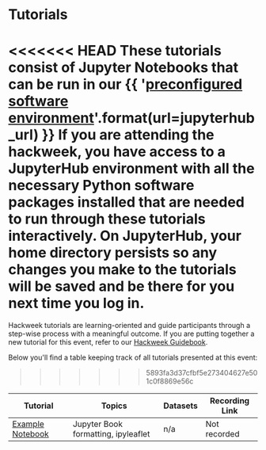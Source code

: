 # Tutorials

<<<<<<< HEAD
These tutorials consist of Jupyter Notebooks that can be run in our
{{ '[preconfigured software environment]({url})'.format(url=jupyterhub_url) }}
If you are attending the hackweek, you have access to a JupyterHub environment
with all the necessary Python software packages installed that are needed to run
through these tutorials interactively. On JupyterHub, your home directory persists
so any changes you make to the tutorials will be saved and be there for you next
time you log in.
=======
Hackweek tutorials are learning-oriented and guide participants through a step-wise process with a meaningful outcome. If you are putting together a new tutorial for this event, refer to our [Hackweek Guidebook](https://guidebook.hackweek.io/training/tutorials/index.html).

Below you'll find a table keeping track of all tutorials presented at this event:
>>>>>>> 5893fa3d37cfbf5e273404627e501c0f8869e56c

| Tutorial | Topics | Datasets |  Recording Link |
| -  | - | - |  - |
| [Example Notebook](./example/tutorial-notebook.ipynb) | Jupyter Book formatting, ipyleaflet | n/a |  Not recorded |
